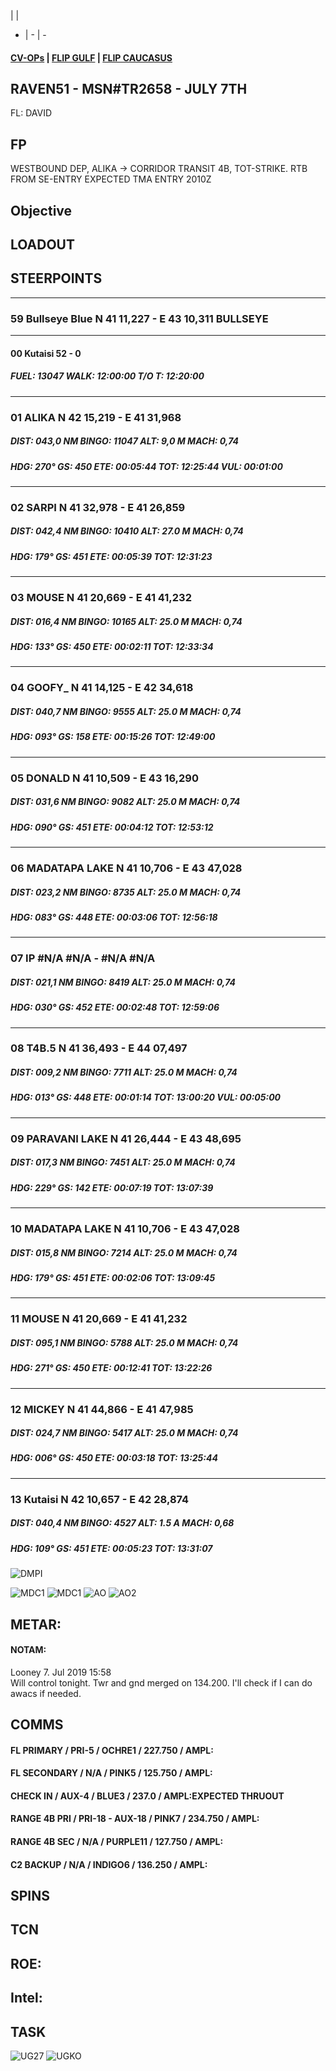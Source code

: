  |  | 
- | - | -
####  [CV-OPs](/CVOPS/cvops.md) | [FLIP GULF](https://www.dropbox.com/s/sp91zf63rx0esao/FLIP_GULFR2_EC1.pdf?dl=0) | [FLIP CAUCASUS](https://www.dropbox.com/s/ppiqy9ba7i8h8op/FLIP_CAUR_EC1.pdf?dl=0)

## RAVEN51 - MSN#TR2658 - JULY 7TH

FL: DAVID




## FP
WESTBOUND DEP, ALIKA -> CORRIDOR TRANSIT 4B, TOT-STRIKE.
RTB FROM SE-ENTRY EXPECTED TMA ENTRY 2010Z
				
## Objective
#### 



## LOADOUT


## STEERPOINTS
---  											
###	59	Bullseye Blue		N 41	11,227	  -  	E 43	10,311		BULLSEYE	
											
---  											
####	00	Kutaisi								52 - 0	
#####  	FUEL:		13047		WALK:	12:00:00	T/O T:		12:20:00		
											
											
---  											
###	01	ALIKA		N 42	15,219	  -  	E 41	31,968			
#####	DIST:	043,0  NM	BINGO:	11047	ALT:	9,0 M	MACH:	0,74			
#####	HDG:	270°	GS:	450	ETE:	00:05:44	TOT:		12:25:44	VUL:	00:01:00
											
											
---  											
###	02	SARPI		N 41	32,978	  -  	E 41	26,859			
#####	DIST:	042,4  NM	BINGO:	10410	ALT:	27.0 M	MACH:	0,74			
#####	HDG:	179°	GS:	451	ETE:	00:05:39	TOT:		12:31:23		
											
											
---  											
###	03	MOUSE		N 41	20,669	  -  	E 41	41,232			
#####	DIST:	016,4  NM	BINGO:	10165	ALT:	25.0 M	MACH:	0,74			
#####	HDG:	133°	GS:	450	ETE:	00:02:11	TOT:		12:33:34		
											
											
---  											
###	04	GOOFY_		N 41	14,125	  -  	E 42	34,618			
#####	DIST:	040,7  NM	BINGO:	9555	ALT:	25.0 M	MACH:	0,74			
#####	HDG:	093°	GS:	158	ETE:	00:15:26	TOT:		12:49:00		
											
											
---  											
###	05	DONALD		N 41	10,509	  -  	E 43	16,290			
#####	DIST:	031,6  NM	BINGO:	9082	ALT:	25.0 M	MACH:	0,74			
#####	HDG:	090°	GS:	451	ETE:	00:04:12	TOT:		12:53:12		
											
											
---  											
###	06	MADATAPA LAKE		N 41	10,706	  -  	E 43	47,028			
#####	DIST:	023,2  NM	BINGO:	8735	ALT:	25.0 M	MACH:	0,74			
#####	HDG:	083°	GS:	448	ETE:	00:03:06	TOT:		12:56:18		
											
											
---  											
###	07	IP		#N/A	#N/A	  -  	#N/A	#N/A			
#####	DIST:	021,1  NM	BINGO:	8419	ALT:	25.0 M	MACH:	0,74			
#####	HDG:	030°	GS:	452	ETE:	00:02:48	TOT:		12:59:06		
											
											
---  											
###	08	T4B.5		N 41	36,493	  -  	E 44	07,497			
#####	DIST:	009,2  NM	BINGO:	7711	ALT:	25.0 M	MACH:	0,74			
#####	HDG:	013°	GS:	448	ETE:	00:01:14	TOT:		13:00:20	VUL:	00:05:00
											
											
---  											
###	09	PARAVANI LAKE		N 41	26,444	  -  	E 43	48,695			
#####	DIST:	017,3  NM	BINGO:	7451	ALT:	25.0 M	MACH:	0,74			
#####	HDG:	229°	GS:	142	ETE:	00:07:19	TOT:		13:07:39		
											
											
---  											
###	10	MADATAPA LAKE		N 41	10,706	  -  	E 43	47,028			
#####	DIST:	015,8  NM	BINGO:	7214	ALT:	25.0 M	MACH:	0,74			
#####	HDG:	179°	GS:	451	ETE:	00:02:06	TOT:		13:09:45		
											
											
---  											
###	11	MOUSE		N 41	20,669	  -  	E 41	41,232			
#####	DIST:	095,1  NM	BINGO:	5788	ALT:	25.0 M	MACH:	0,74			
#####	HDG:	271°	GS:	450	ETE:	00:12:41	TOT:		13:22:26		
											
											
---  											
###	12	MICKEY		N 41	44,866	  -  	E 41	47,985			
#####	DIST:	024,7  NM	BINGO:	5417	ALT:	25.0 M	MACH:	0,74			
#####	HDG:	006°	GS:	450	ETE:	00:03:18	TOT:		13:25:44		
											
											
---  											
###	13	Kutaisi		N 42	10,657	  -  	E 42	28,874			
#####	DIST:	040,4  NM	BINGO:	4527	ALT:	1.5 A	MACH:	0,68			
#####	HDG:	109°	GS:	451	ETE:	00:05:23	TOT:		13:31:07		
											


![DMPI](TRM/T4B/T4BJDAMDMPI.png)

![MDC1](--MDC10.PNG)
![MDC1](--MDC20.PNG)
![AO](--E10.PNG)
![AO2](E20.PNG)

## METAR: 

#### NOTAM: 
Looney 7. Jul 2019 15:58  
Will control tonight. Twr and gnd merged on 134.200. I'll check if I can do awacs if needed.  


## COMMS
#### FL PRIMARY / PRI-5 / OCHRE1 / 227.750 / AMPL:
#### FL SECONDARY / N/A / PINK5 / 125.750 / AMPL:
#### CHECK IN / AUX-4 / BLUE3 / 237.0 / AMPL:EXPECTED THRUOUT
#### RANGE 4B PRI / PRI-18 - AUX-18 / PINK7 / 234.750 / AMPL:
#### RANGE 4B SEC / N/A / PURPLE11 / 127.750 / AMPL:
#### C2 BACKUP / N/A / INDIGO6 / 136.250 / AMPL:

## SPINS



## TCN


## ROE:



## Intel:


## TASK


![UG27](--/FLIPS/UGKS_GND.png)
![UGKO](/FLIPS/UGKO_GND.png)

